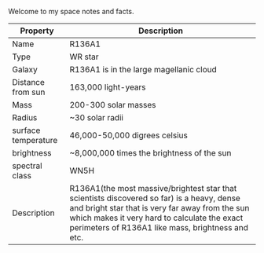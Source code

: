 Welcome to my space notes and facts.

| Property      | Description                          |
| ----------- | ------------------------------------ |
| Name       | R136A1  |
| Type     | WR star |
| Galaxy  | R136A1 is in the large magellanic cloud |
| Distance from sun     |  163,000 light-years |
| Mass     |  200-300 solar masses |
| Radius     |  ~30 solar radii |
| surface temperature     |  46,000-50,000 digrees celsius |
| brightness     |  ~8,000,000 times the brightness of the sun |
| spectral class     |  WN5H |
| Description     |  R136A1(the most massive/brightest star that scientists discovered so far) is a heavy, dense and bright star that is very far away from the sun which makes it very hard to calculate the exact perimeters of R136A1 like mass, brightness and etc. |